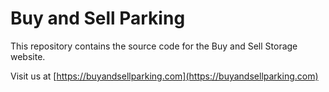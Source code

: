 # Buy and Sell Parking

This repository contains the source code for the Buy and Sell Storage website.

Visit us at [https://buyandsellparking.com](https://buyandsellparking.com)
